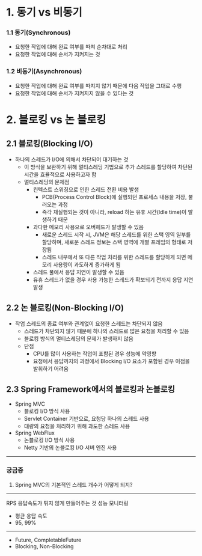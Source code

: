 # 1. 동기 vs 비동기
### 1.1 동기(Synchronous)

- 요청한 작업에 대해 완료 여부를 따져 순차대로 처리
- 요청한 작업에 대해 순서가 지켜지는 것

### 1.2 비동기(Asynchronous)

- 요청한 작업에 대해 완료 여부를 따지지 않기 때문에 다음 작업을 그대로 수행
- 요청한 작업에 대해 순서가 지켜지지 않을 수 있다는 것

# 2. 블로킹 vs 논 블로킹
## 2.1 블로킹(Blocking I/O)

- 하나의 스레드가 I/O에 의해서 차단되어 대기하는 것
	- 이 방식을 보완하기 위해 멀티스레딩 기법으로 추가 스레드를 할당하여 차단된 시간을 효율적으로 사용하고자 함
	- 멀티스레딩의 문제점
		- 컨텍스트 스위칭으로 인한 스레드 전환 비용 발생
			- PCB(Process Control Block)에 실행되던 프로세스 내용을 저장, 불러오는 과정
			- 즉각 재실행되는 것이 아니라, reload 하는 유휴 시간(Idle time)이 발생하기 때문
		- 과다한 메모리 사용으로 오버헤드가 발생할 수 있음
			- 새로운 스레드 시작 시, JVM은 해당 스레드를 위한 스택 영역 일부를 할당하며, 새로운 스레드 정보는 스택 영역에 개별 프레임의 형태로 저장됨
			- 스레드 내부에서 또 다른 작업 처리를 위한 스레드를 할당하게 되면 메모리 사용량이 과도하게 증가하게 됨
		- 스레드 풀에서 응답 지연이 발생할 수 있음
		- 유휴 스레드가 없을 경우 사용 가능한 스레드가 확보되기 전까지 응답 지연 발생

## 2.2 논 블로킹(Non-Blocking I/O)

- 작업 스레드의 종료 여부와 관계없이 요청한 스레드는 차단되지 않음
	- 스레드가 차단되지 않기 때문에 하나의 스레드로 많은 요청을 처리할 수 있음
	- 블로킹 방식의 멀티스레딩의 문제가 발생하지 않음
	- 단점
		- CPU를 많이 사용하는 작업이 포함된 경우 성능에 악영향
		- 요청에서 응답까지의 과정에서 Blocking I/O 요소가 포함된 경우 이점을 발휘하기 어려움

## 2.3 Spring Framework에서의 블로킹과 논블로킹

- Spring MVC
	- 블로킹 I/O 방식 사용
	- Servlet Container 기반으로,  요청당 하나의 스레드 사용
	- 대량의 요청을 처리하기 위해 과도한 스레드 사용
- Spring WebFlux
	- 논블로킹 I/O 방식 사용
	- Netty 기반의 논블로킹 I/O 서버 엔진 사용


---
### 궁금증

1. Spring MVC의 기본적인 스레드 개수가 어떻게 되지?

---

RPS
응답속도가 튀지 않게 만들어주는 것
성능 모니터링
- 평균 응답 속도
- 95, 99%

----

- Future, CompletableFuture
- Blocking, Non-Blocking
